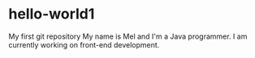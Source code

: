# hello-world1
My first git repository
My name is Mel and I'm a Java programmer. I am currently working on front-end development. 

